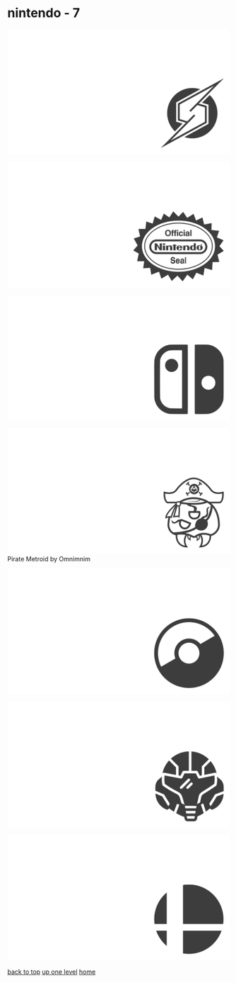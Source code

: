 # nintendo - 7
[![metroid_symbol_smash_bros_brawl.png](/terminal/grey%20on%20alpha/little/nintendo/metroid_symbol_smash_bros_brawl.png "metroid_symbol_smash_bros_brawl.png")](https://raw.githubusercontent.com/buckmanc/wallpapers/main/terminal/grey%20on%20alpha/little/nintendo/metroid_symbol_smash_bros_brawl.png)

[![nintendo_official_seal.png](/terminal/grey%20on%20alpha/little/nintendo/nintendo_official_seal.png "nintendo_official_seal.png")](https://raw.githubusercontent.com/buckmanc/wallpapers/main/terminal/grey%20on%20alpha/little/nintendo/nintendo_official_seal.png)

[![nintendo_switch_logo_without_text.png](/terminal/grey%20on%20alpha/little/nintendo/nintendo_switch_logo_without_text.png "nintendo_switch_logo_without_text.png")](https://raw.githubusercontent.com/buckmanc/wallpapers/main/terminal/grey%20on%20alpha/little/nintendo/nintendo_switch_logo_without_text.png)

[![Pirate Metroid by Omnimnim](/terminal/grey%20on%20alpha/little/nintendo/pirate_metroid_by_omnimnim.png "Pirate Metroid by Omnimnim")](https://raw.githubusercontent.com/buckmanc/wallpapers/main/terminal/grey%20on%20alpha/little/nintendo/pirate_metroid_by_omnimnim.png)\
Pirate Metroid by Omnimnim

[![pokeball.png](/terminal/grey%20on%20alpha/little/nintendo/pokeball.png "pokeball.png")](https://raw.githubusercontent.com/buckmanc/wallpapers/main/terminal/grey%20on%20alpha/little/nintendo/pokeball.png)

[![samus_helm.png](/terminal/grey%20on%20alpha/little/nintendo/samus_helm.png "samus_helm.png")](https://raw.githubusercontent.com/buckmanc/wallpapers/main/terminal/grey%20on%20alpha/little/nintendo/samus_helm.png)

[![smash_ball.png](/terminal/grey%20on%20alpha/little/nintendo/smash_ball.png "smash_ball.png")](https://raw.githubusercontent.com/buckmanc/wallpapers/main/terminal/grey%20on%20alpha/little/nintendo/smash_ball.png)



[back to top](#)
[up one level](/terminal/grey%20on%20alpha/little/README.MD)
[home](/)

